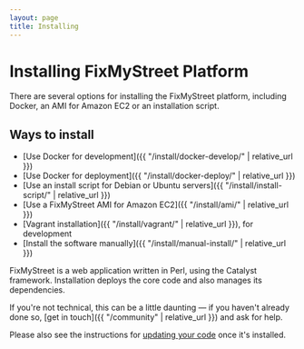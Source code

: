 ```yaml
---
layout: page
title: Installing
---
```


# Installing FixMyStreet Platform

<p class="lead">
  There are several options for installing the FixMyStreet platform,
  including Docker, an AMI for Amazon EC2 or an installation script.
</p>

## Ways to install

* [Use Docker for development]({{ "/install/docker-develop/" | relative_url }})
* [Use Docker for deployment]({{ "/install/docker-deploy/" | relative_url }})
* [Use an install script for Debian or Ubuntu servers]({{ "/install/install-script/" | relative_url }})
* [Use a FixMyStreet AMI for Amazon EC2]({{ "/install/ami/" | relative_url }})
* [Vagrant installation]({{ "/install/vagrant/" | relative_url }}), for development
* [Install the software manually]({{ "/install/manual-install/" | relative_url }})

FixMyStreet is a web application written in Perl, using the Catalyst framework.
Installation deploys the core code and also manages its dependencies.

If you're not technical, this can be a little daunting &mdash; if you haven't
already done so, [get in touch]({{ "/community" | relative_url }}) and ask for help.

Please also see the instructions for [updating your code](/updating/) once it's installed.
